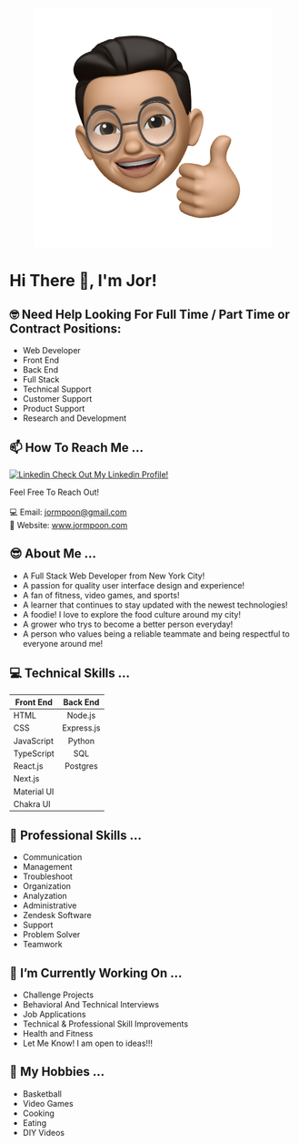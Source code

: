 <p align="center" >
  <img src="/img/JMPlogo.png">
</p>



# Hi There 👋, I'm Jor! 

## 🤓 Need Help Looking For Full Time / Part Time or Contract Positions:

- Web Developer
- Front End
- Back End
- Full Stack
- Technical Support
- Customer Support
- Product Support
- Research and Development


## 📫 How To Reach Me ...

<i class="fab fa-linkedin"></i> [![Linkedin](https://i.stack.imgur.com/gVE0j.png) Check Out My Linkedin Profile!](https://www.linkedin.com/in/jor-ming-poon/)

Feel Free To Reach Out!
</br>
</br>
💻 Email: jormpoon@gmail.com  
👔 Website: www.jormpoon.com

##  😎 About Me ...

- A Full Stack Web Developer from New York City!
- A passion for quality user interface design and experience!
- A fan of fitness, video games, and sports!
- A learner that continues to stay updated with the newest technologies!
- A foodie! I love to explore the food culture around my city!
- A grower who trys to become a better person everyday!
- A person who values being a reliable teammate and being respectful to everyone around me!


## 💻 Technical Skills ...

| Front End       | Back End          |
| ------------- |:-------------:| 
| HTML     | Node.js | 
| CSS     | Express.js     |  
| JavaScript |   Python  |   
| TypeScript |     SQL |
| React.js |     Postgres |
| Next.js |     
| Material UI |
| Chakra UI |

## 🥸 Professional Skills ...

- Communication
- Management
- Troubleshoot
- Organization
- Analyzation 
- Administrative
- Zendesk Software
- Support
- Problem Solver
- Teamwork

## 🔭 I’m Currently Working On ...

- Challenge Projects
- Behavioral And Technical Interviews
- Job Applications
- Technical & Professional Skill Improvements
- Health and Fitness
- Let Me Know! I am open to ideas!!!

## 🏀 My Hobbies ...
- Basketball
- Video Games
- Cooking
- Eating
- DIY Videos
<!--
**JorPoon/JorPoon** is a ✨ _special_ ✨ repository because its `README.md` (this file) appears on your GitHub profile.

- 
- 🌱 I’m currently learning ...
- 🤔 I’m looking for help with ...
-->
